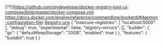 [??](https://github.com/slydeveloper/docker-registry-joxit-ui-compose/blob/master/docker-compose.yml
https://docs.docker.com/engine/reference/commandline/dockerd/#daemon-configuration-file)
[Registry uris](https://docs.docker.com/registry/spec/api/#detail)
{
  "insecure-registries": [
    "localhost:5000"
  ],
  "debug": true,
  "experimental": false,
  "registry-mirrors": [],
  "builder": {
    "gc": {
      "defaultKeepStorage": "20GB",
      "enabled": true
    }
  },
  "features": {
    "buildkit": true
  }
}
